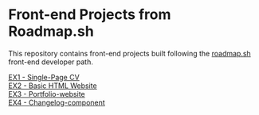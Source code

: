 # Front-end Projects from Roadmap.sh
This repository contains front-end projects built following the [roadmap.sh](https://roadmap.sh/) front-end developer path.

[EX1 - Single-Page CV](https://roadmap.sh/projects/single-page-cv)<br/>
[EX2 - Basic HTML Website](https://roadmap.sh/projects/basic-html-website)<br/>
[EX3 - Portfolio-website](https://roadmap.sh/projects/portfolio-website)<br>
[EX4 - Changelog-component](https://roadmap.sh/projects/changelog-component)